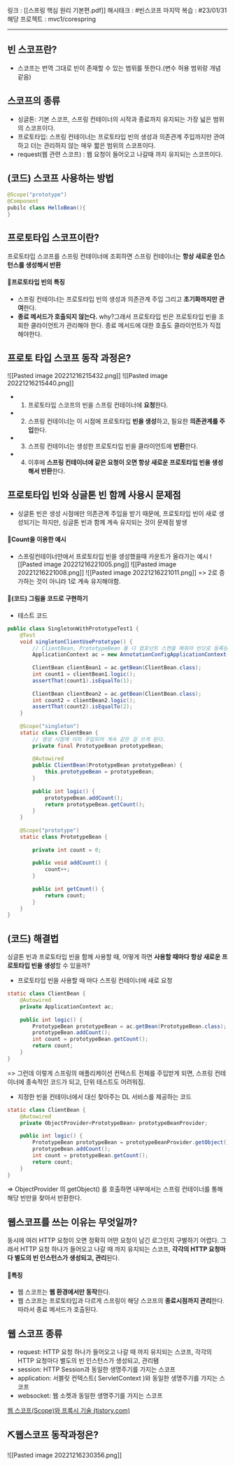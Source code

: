 링크 : [[스프링 핵심 원리  기본편.pdf]]
해시태크 : #빈스코프
마지막 복습 : #23/01/31
해당 프로젝트 : mvc1/corespring

----
## 빈 스코프란?
- 스코프는 번역 그대로 빈이 존재할 수 있는 범위를 뜻한다.(변수 허용 범위랑 개념 같음)  


## 스코프의 종류
- 싱글톤: 기본 스코프, 스프링 컨테이너의 시작과 종료까지 유지되는 가장 넓은 범위의 스코프이다.  
- 프로토타입: 스프링 컨테이너는 프로토타입 빈의 생성과 의존관계 주입까지만 관여하고 더는 관리하지 않는 매우 짧은 범위의 스코프이다.  
- request(웹 관련 스코프) : 웹 요청이 들어오고 나갈때 까지 유지되는 스코프이다.


## (코드) 스코프 사용하는 방법
```java
@Scope("prototype")
@Component
pubilc class HelloBean(){
}
```


## 프로토타입 스코프이란?
프로토타입 스코프를 스프링 컨테이너에 조회하면 스프링 컨테이너는 **항상 새로운 인스턴스를 생성해서 반환**

#### 📌프로토타입 빈의 특징
- 스프링 컨테이너는 프로토타입 빈의 생성과 의존관계 주입 그리고 **초기화까지만 관여**한다.  
- **종료 메서드가 호출되지 않는다.**  why?그래서 프로토타입 빈은 프로토타입 빈을 조회한 클라이언트가 관리해야 한다. 종료 메서드에 대한 호출도 클라이언트가 직접 해야한다.


## 프로토 타입 스코프 동작 과정은?
![[Pasted image 20221216215432.png]]
![[Pasted image 20221216215440.png]]
- 1. 프로토타입 스코프의 빈을 스프링 컨테이너에 **요청**한다.  
- 2. 스프링 컨테이너는 이 시점에 프로토타입 **빈을 생성**하고, 필요한 **의존관계를 주입**한다.  
- 3. 스프링 컨테이너는 생성한 프로토타입 빈을 클라이언트에 **반환**한다.  
- 4. 이후에 **스프링 컨테이너에 같은 요청이 오면 항상 새로운 프로토타입 빈을 생성해서 반환**한다.


## 프로토타입 빈와 싱글톤 빈 함께 사용시 문제점
- 싱글톤 빈은 생성 시점에만 의존관계 주입을 받기 때문에, 프로토타입 빈이 새로 생성되기는 하지만, 싱글톤 빈과 함께 계속 유지되는 것이 문제점 발생

#### 📌Count을 이용한 예시
- 스프링컨테이너안에서 프로토타입 빈을 생성했을때 카운트가 올라가는 예시
![[Pasted image 20221216221005.png]]
![[Pasted image 20221216221008.png]]
![[Pasted image 20221216221011.png]]
=> 2로 증가하는 것이 아니라 1로 계속 유지해야함.

#### 📌(코드) 그림을 코드로 구현하기
- 테스트 코드
```java
public class SingletonWithPrototypeTest1 {  
    @Test  
    void singletonClientUsePrototype() {  
        // ClientBean, PrototypeBean 둘 다 컴포넌트 스캔을 해줘야 빈으로 등록된다.  
        ApplicationContext ac = new AnnotationConfigApplicationContext(ClientBean.class, PrototypeBean.class);  
  
        ClientBean clientBean1 = ac.getBean(ClientBean.class);  
        int count1 = clientBean1.logic();  
        assertThat(count1).isEqualTo(1);  
  
        ClientBean clientBean2 = ac.getBean(ClientBean.class);  
        int count2 = clientBean2.logic();  
        assertThat(count2).isEqualTo(2);  
    }  
  
    @Scope("singleton")  
    static class ClientBean {  
        // 생성 시점에 이미 주입되어 계속 같은 걸 쓰게 된다.  
        private final PrototypeBean prototypeBean;  
  
        @Autowired  
        public ClientBean(PrototypeBean prototypeBean) {  
            this.prototypeBean = prototypeBean;  
        }  
  
        public int logic() {  
            prototypeBean.addCount();  
            return prototypeBean.getCount();  
        }  
    }  
  
    @Scope("prototype")  
    static class PrototypeBean {  
  
        private int count = 0;  
  
        public void addCount() {  
            count++;  
        }  
  
        public int getCount() {  
            return count;  
        }  
    }  
}
```


## (코드) 해결법
싱글톤 빈과 프로토타입 빈을 함께 사용할 때, 어떻게 하면 **사용할 때마다 항상 새로운 프로토타입 빈을 생성**할 수 있을까?
- 프로토타입 빈을 사용할 때 마다 스프링 컨테이너에 새로 요청
```java
static class ClientBean {  
    @Autowired  
    private ApplicationContext ac;  
    
    public int logic() {  
        PrototypeBean prototypeBean = ac.getBean(PrototypeBean.class);  
        prototypeBean.addCount();  
        int count = prototypeBean.getCount();  
        return count;  
    }  
}
```
=> 그런데 이렇게 스프링의 애플리케이션 컨텍스트 전체를 주입받게 되면, 스프링 컨테이너에 종속적인 코드가 되고, 단위 테스트도 어려워짐.


- 지정한 빈을 컨테이너에서 대신 찾아주는 DL 서비스를 제공하는 코드
```java
static class ClientBean {  
    @Autowired  
    private ObjectProvider<PrototypeBean> prototypeBeanProvider;  
    
    public int logic() {  
        PrototypeBean prototypeBean = prototypeBeanProvider.getObject();  
        prototypeBean.addCount();  
        int count = prototypeBean.getCount();  
        return count;  
    }  
}
```
=> ObjectProvider 의 getObject() 를 호출하면 내부에서는 스프링 컨테이너를 통해 해당 빈만을 찾아서 반환한다.


## 웹스코프를 쓰는 이유는 무엇일까?
동시에 여러 HTTP 요청이 오면 정확히 어떤 요청이 남긴 로그인지 구별하기 어렵다. 그래서 HTTP 요청 하나가 들어오고 나갈 때 까지 유지되는 스코프, **각각의 HTTP 요청마다 별도의 빈 인스턴스가 생성되고, 관리**된다.

#### 📌특징
- 웹 스코프는 **웹 환경에서만 동작**한다.  
- 웹 스코프는 프로토타입과 다르게 스프링이 해당 스코프의 **종료시점까지 관리**한다. 따라서 종료 메서드가 호출된다.


## 웹 스코프 종류
- request: HTTP 요청 하나가 들어오고 나갈 때 까지 유지되는 스코프, 각각의 HTTP 요청마다 별도의 빈 인스턴스가 생성되고, 관리됌
- session: HTTP Session과 동일한 생명주기를 가지는 스코프
- application: 서블릿 컨텍스트( ServletContext )와 동일한 생명주기를 가지는 스코프
- websocket: 웹 소켓과 동일한 생명주기를 가지는 스코프

[웹 스코프(Scope)와 프록시 기술 (tistory.com)](https://taehoung0102.tistory.com/143)


## ⛏웹스코프 동작과정은?

![[Pasted image 20221216230356.png]]